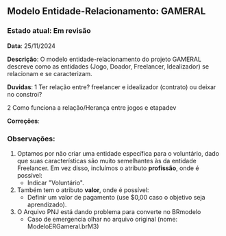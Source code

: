 
## Modelo Entidade-Relacionamento: GAMERAL
### Estado atual: Em revisão
**Data**: 25/11/2024

**Descrição**: O modelo entidade-relacionamento do projeto GAMERAL descreve como as entidades (Jogo, Doador, Freelancer, Idealizador) se relacionam e se caracterizam.

**Duvidas**:
1 Ter relação entre? freelancer e idealizador (contrato) ou deixar no constroi?

2 Como funciona a relação/Herança entre jogos e etapadev

**Correções**:

### Observações:
1. Optamos por não criar uma entidade específica para o voluntário, dado que suas características são muito semelhantes às da entidade Freelancer. Em vez disso, incluímos o atributo **profissão**, onde é possível:
   - Indicar "Voluntário".
2. Também tem o atributo **valor**, onde é possível:
   - Definir um valor de pagamento (use $0,00 caso o objetivo seja aprendizado).
3. O Arquivo PNJ está dando problema para converte no BRmodelo
   - Caso de emergencia olhar no arquivo original (nome: ModeloERGameral.brM3)

